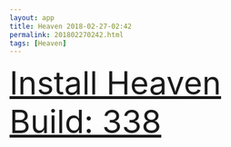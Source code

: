 ```yaml
---
layout: app
title: Heaven 2018-02-27-02:42
permalink: 201802270242.html
tags: [Heaven]
---
```

<div class="pure-g">
    <div class="pure-u-1-1" style="font-size: 4em">
        <a class="pure-button-primary" href="itms-services://?action=download-manifest&url=https%3A%2F%2Flitsungyisigono.github.io%2FTestScript%2Fmanifests%2F201802270242.plist"><i class="fa fa-download" aria-hidden="true"></i>Install Heaven Build: 338</a>
    </div>
</div>